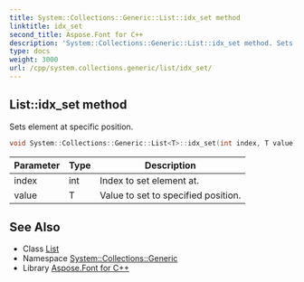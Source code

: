 ```yaml
---
title: System::Collections::Generic::List::idx_set method
linktitle: idx_set
second_title: Aspose.Font for C++
description: 'System::Collections::Generic::List::idx_set method. Sets element at specific position in C++.'
type: docs
weight: 3000
url: /cpp/system.collections.generic/list/idx_set/
---
```

## List::idx_set method


Sets element at specific position.

```cpp
void System::Collections::Generic::List<T>::idx_set(int index, T value) override
```


| Parameter | Type | Description |
| --- | --- | --- |
| index | int | Index to set element at. |
| value | T | Value to set to specified position. |

## See Also

* Class [List](../)
* Namespace [System::Collections::Generic](../../)
* Library [Aspose.Font for C++](../../../)
